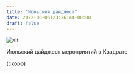```yaml
---
title: "Июньский дайджест"
date: 2022-06-05T23:26:44+08:00
draft: false
---
```


![alt](/epitomoj/junio.png)

Июньский дайджест мероприятий в Квадрате

(скоро)
